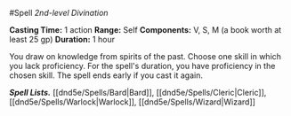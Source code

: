 #Spell
*2nd-level Divination*

**Casting Time:** 1 action
**Range:** Self
**Components:** V, S, M (a book worth at least 25 gp)
**Duration:** 1 hour

You draw on knowledge from spirits of the past. Choose one skill in which you lack proficiency. For the spell's duration, you have proficiency in the chosen skill. The spell ends early if you cast it again.

***Spell Lists.*** [[dnd5e/Spells/Bard\|Bard]], [[dnd5e/Spells/Cleric\|Cleric]], [[dnd5e/Spells/Warlock\|Warlock]], [[dnd5e/Spells/Wizard\|Wizard]]